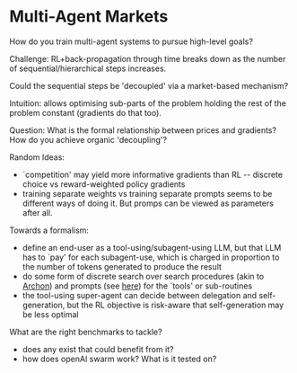 # Multi-Agent Markets

How do you train multi-agent systems to pursue high-level goals?

Challenge: RL+back-propagation through time breaks down as the number of sequential/hierarchical steps increases.

Could the sequential steps be 'decoupled' via a market-based mechanism?

Intuition: allows optimising sub-parts of the problem holding the rest of the problem constant (gradients do that too).

Question: What is the formal relationship between prices and gradients? How do you achieve organic 'decoupling'?

Random Ideas:

- `competition' may yield more informative gradients than RL -- discrete choice vs reward-weighted policy gradients
- training separate weights vs training separate prompts seems to be different ways of doing it. But promps can be viewed as parameters after all.


Towards a formalism:

- define an end-user as a tool-using/subagent-using LLM, but that LLM has to `pay' for each subagent-use, which is charged in proportion to the number of tokens generated to produce the result
- do some form of discrete search over search procedures (akin to [Archon](https://arxiv.org/abs/2409.15254)) and prompts (see [here](https://arxiv.org/abs/2305.03495)) for the `tools' or sub-routines
- the tool-using super-agent can decide between delegation and self-generation, but the RL objective is risk-aware that self-generation may be less optimal

What are the right benchmarks to tackle?
- does any exist that could benefit from it?
- how does openAI swarm work? What is it tested on?
